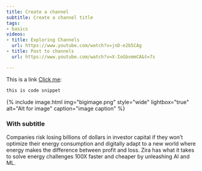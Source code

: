 ```yaml
---
title: Create a channel
subtitle: Create a channel title
tags:
- basics
videos:
- title: Exploring Channels
  url: https://www.youtube.com/watch?v=jnD-e2b5CAg
- title: Post to channels
  url: https://www.youtube.com/watch?v=X-IoGbvmmCA&t=7s

---
```

This is a link [Click me](http://my.zira.us/):

```bash
this is code snippet
```

{% include image.html img="bigimage.png" style="wide" lightbox="true" alt="Alt for image" caption="image caption" %}

### With subtitle

Companies risk losing billions of dollars in investor capital if they won’t optimize their energy consumption and digitally adapt to a new world where energy makes the difference between profit and loss.  Zira has what it takes to solve energy challenges 100X faster and cheaper by unleashing AI and ML.